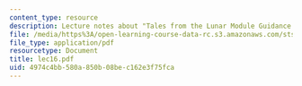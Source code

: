```yaml
---
content_type: resource
description: Lecture notes about "Tales from the Lunar Module Guidance Computer."
file: /media/https%3A/open-learning-course-data-rc.s3.amazonaws.com/sts-471j-engineering-apollo-the-moon-project-as-a-complex-system-spring-2007/4974c4bb580a850b08bec162e3f75fca_lec16.pdf
file_type: application/pdf
resourcetype: Document
title: lec16.pdf
uid: 4974c4bb-580a-850b-08be-c162e3f75fca
---
```

